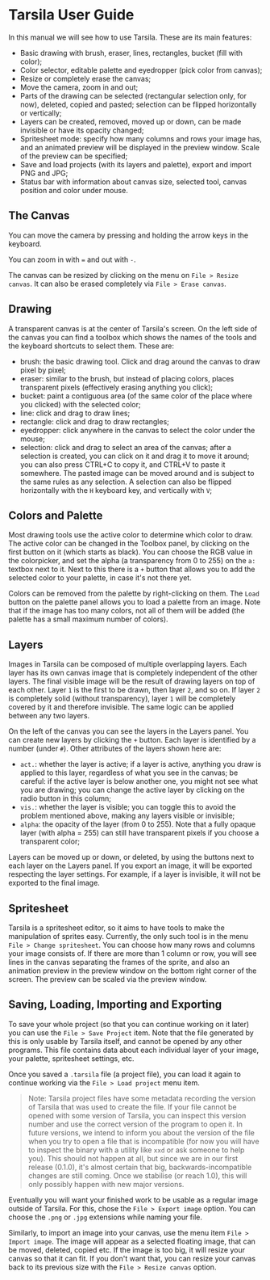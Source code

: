 # Tarsila User Guide

In this manual we will see how to use Tarsila. These are its main features:

* Basic drawing with brush, eraser, lines, rectangles, bucket (fill with color);
* Color selector, editable palette and eyedropper (pick color from canvas);
* Resize or completely erase the canvas;
* Move the camera, zoom in and out;
* Parts of the drawing can be selected (rectangular selection only, for now),
  deleted, copied and pasted; selection can be flipped horizontally or
  vertically;
* Layers can be created, removed, moved up or down, can be made invisible or
  have its opacity changed;
* Spritesheet mode: specify how many columns and rows your image has, and an
  animated preview will be displayed in the preview window. Scale of the preview
  can be specified;
* Save and load projects (with its layers and palette), export and import PNG
  and JPG;
* Status bar with information about canvas size, selected tool, canvas position
  and color under mouse.

## The Canvas

You can move the camera by pressing and holding the arrow keys in the keyboard.

You can zoom in with `=` and out with `-`.

The canvas can be resized by clicking on the menu on `File > Resize canvas`. It
can also be erased completely via `File > Erase canvas`.

## Drawing

A transparent canvas is at the center of Tarsila's screen. On the left side of
the canvas you can find a toolbox which shows the names of the tools and the
keyboard shortcuts to select them. These are:

* brush: the basic drawing tool. Click and drag around the canvas to draw pixel
  by pixel;
* eraser: similar to the brush, but instead of placing colors, places
  transparent pixels (effectively erasing anything you click);
* bucket: paint a contiguous area (of the same color of the place where you
  clicked) with the selected color;
* line: click and drag to draw lines;
* rectangle: click and drag to draw rectangles;
* eyedropper: click anywhere in the canvas to select the color under the mouse;
* selection: click and drag to select an area of the canvas; after a selection
  is created, you can click on it and drag it to move it around; you can also
  press CTRL+C to copy it, and CTRL+V to paste it somewhere. The pasted image
  can be moved around and is subject to the same rules as any selection. A
  selection can also be flipped horizontally with the `H` keyboard key, and
  vertically with `V`;

## Colors and Palette

Most drawing tools use the active color to determine which color to draw. The
active color can be changed in the Toolbox panel, by clicking on the first
button on it (which starts as black). You can choose the RGB value in the
colorpicker, and set the alpha (a transparency from 0 to 255) on the `a:`
textbox next to it. Next to this there is a `+` button that allows you to add
the selected color to your palette, in case it's not there yet.

Colors can be removed from the palette by right-clicking on them. The `Load`
button on the palette panel allows you to load a palette from an image. Note
that if the image has too many colors, not all of them will be added (the
palette has a small maximum number of colors).

## Layers

Images in Tarsila can be composed of multiple overlapping layers. Each layer has
its own canvas image that is completely independent of the other layers. The
final visible image will be the result of drawing layers on top of each other.
Layer `1` is the first to be drawn, then layer `2`, and so on. If layer `2` is
completely solid (without transparency), layer `1` will be completely covered by
it and therefore invisible. The same logic can be applied between any two
layers.

On the left of the canvas you can see the layers in the Layers panel. You can
create new layers by clicking the `+` button. Each layer is identified by a
number (under `#`). Other attributes of the layers shown here are:
* `act.`: whether the layer is active; if a layer is active, anything you draw
  is applied to this layer, regardless of what you see in the canvas; be
  careful: if the active layer is below another one, you might not see what you
  are drawing; you can change the active layer by clicking on the radio button
  in this column;
* `vis.`: whether the layer is visible; you can toggle this to avoid the problem
  mentioned above, making any layers visible or invisible;
* `alpha`: the opacity of the layer (from 0 to 255). Note that a fully opaque
  layer (with alpha = 255) can still have transparent pixels if you choose a
  transparent color;

Layers can be moved up or down, or deleted, by using the buttons next to each
layer on the Layers panel. If you export an image, it will be exported
respecting the layer settings. For example, if a layer is invisible, it will not
be exported to the final image.

## Spritesheet

Tarsila is a spritesheet editor, so it aims to have tools to make the
manipulation of sprites easy. Currently, the only such tool is in the menu
`File > Change spritesheet`. You can choose how many rows and columns your image
consists of. If there are more than 1 column or row, you will see lines in the
canvas separating the frames of the sprite, and also an animation preview in the
preview window on the bottom right corner of the screen. The preview can be
scaled via the preview window.

## Saving, Loading, Importing and Exporting

To save your whole project (so that you can continue working on it later) you
can use the `File > Save Project` item. Note that the file generated by this is
only usable by Tarsila itself, and cannot be opened by any other programs. This
file contains data about each individual layer of your image, your palette,
spritesheet settings, etc.

Once you saved a `.tarsila` file (a project file), you can load it again to
continue working via the `File > Load project` menu item.

> Note: Tarsila project files have some metadata recording the version of Tarsila
> that was used to create the file. If your file cannot be opened with some
> version of Tarsila, you can inspect this version number and use the correct
> version of the program to open it. In future versions, we intend to inform you
> about the version of the file when you try to open a file that is incompatible
> (for now you will have to inspect the binary with a utility like `xxd` or ask
> someone to help you). This should not happen at all, but since we are in our
> first release (0.1.0), it's almost certain that big, backwards-incompatible
> changes are still coming. Once we stabilise (or reach 1.0), this will only
> possibly happen with new major versions.

Eventually you will want your finished work to be usable as a regular image
outside of Tarsila. For this, chose the `File > Export image` option. You can
choose the `.png` or `.jpg` extensions while naming your file.

Similarly, to import an image into your canvas, use the menu item
`File > Import image`. The image will appear as a selected floating image, that
can be moved, deleted, copied etc. If the image is too big, it will resize your
canvas so that it can fit. If you don't want that, you can resize your canvas
back to its previous size with the `File > Resize canvas` option.

